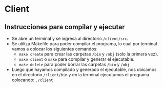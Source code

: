 # Client

## Instrucciones para compilar y ejecutar 

- Se abre un terminal y se ingresa al directorio `/client/src`.
- Se utiliza Makefile para poder compilar el programa, lo cual por terminal vamos a colocar los siguientes comandos:
	- `make create`	            para crear las carpetas `/bin` y `/obj` (solo la primera vez).
	- `make client` o `make`    para compilar y generar el ejecutable.
	- `make delete`	            para poder borrar las carpetas `/bin` y `/obj`
- Luego que hayamos compilado y generado el ejecutable, nos ubicamos en el directorio `/client/bin` y en la terminal ejecutamos el programa colocando:
	`./client`
##
